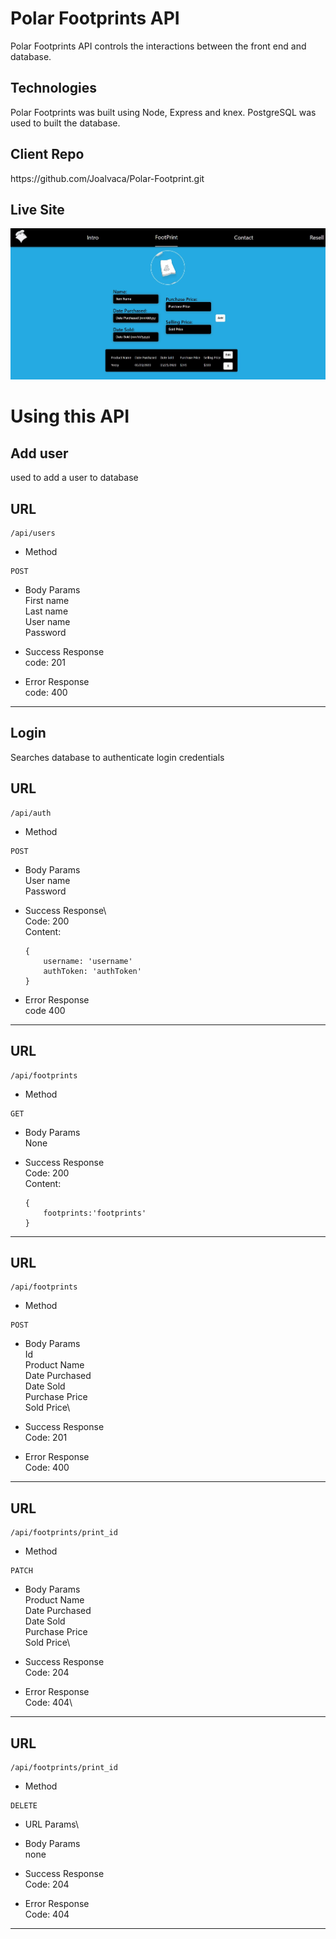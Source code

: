 # Polar Footprints API

Polar Footprints API controls the interactions between the front end and database.

## Technologies

Polar Footprints was built using Node, Express and knex. PostgreSQL was used to built the database.

## Client Repo

<div>https://github.com/Joalvaca/Polar-Footprint.git</div>

## Live Site

<div><img src="src/images/Polarform.jpg" alt="form"><div>

# Using this API

## Add user

used to add a user to database

## URL

```
/api/users
```

- Method

```
POST
```

- Body Params\
  First name\
  Last name\
  User name\
  Password

- Success Response\
  code: 201

- Error Response\
  code: 400

---

## Login

Searches database to authenticate login credentials

## URL

```
/api/auth
```

- Method

```
POST
```

- Body Params\
  User name\
  Password

- Success Response\  
  Code: 200\
  Content:

  ```
  {
      username: 'username'
      authToken: 'authToken'
  }
  ```

- Error Response\
  code 400

---

## URL

```
/api/footprints
```

- Method

```
GET
```

- Body Params\
  None

- Success Response\
  Code: 200\
  Content:

  ```
  {
      footprints:'footprints'
  }

  ```

---

## URL

```
/api/footprints
```

- Method

```
POST
```

- Body Params\
  Id\
  Product Name\
  Date Purchased\
  Date Sold\
  Purchase Price\
  Sold Price\

- Success Response\
  Code: 201

- Error Response\
  Code: 400

---

## URL

```
/api/footprints/print_id
```

- Method

```
PATCH
```

- Body Params\
  Product Name\
  Date Purchased\
  Date Sold\
  Purchase Price\
  Sold Price\

- Success Response\
  Code: 204

- Error Response\
  Code: 404\

---

## URL

```
/api/footprints/print_id
```

- Method

```
DELETE
```

- URL Params\

- Body Params\
  none

- Success Response\
  Code: 204

- Error Response\
  Code: 404

---
